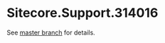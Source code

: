 # Sitecore.Support.314016

See [master branch](https://github.com/sitecoresupport/Sitecore.Support.314016) for details.